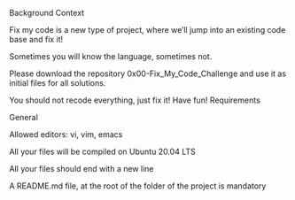 Background Context

Fix my code is a new type of project, where we’ll jump into an existing code base and fix it!



Sometimes you will know the language, sometimes not.



Please download the repository 0x00-Fix_My_Code_Challenge and use it as initial files for all solutions.



You should not recode everything, just fix it!
Have fun!
Requirements

General

Allowed editors: vi, vim, emacs

All your files will be compiled on Ubuntu 20.04 LTS

All your files should end with a new line

A README.md file, at the root of the folder of the project is mandatory
